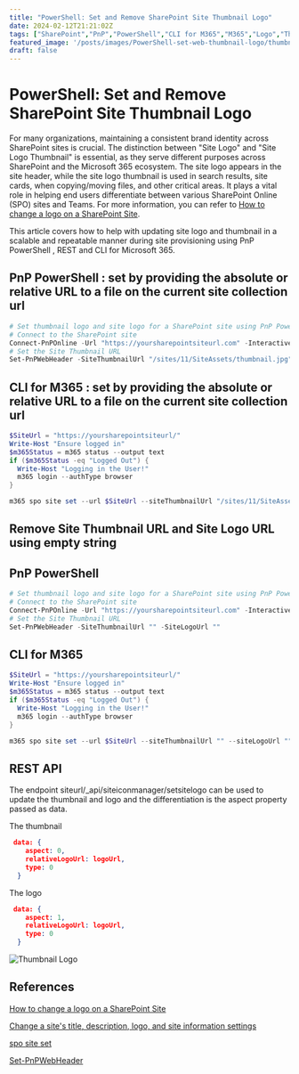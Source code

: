 ```yaml
---
title: "PowerShell: Set and Remove SharePoint Site Thumbnail Logo" 
date: 2024-02-12T21:21:02Z
tags: ["SharePoint","PnP","PowerShell","CLI for M365","M365","Logo","Thumbnail"]
featured_image: '/posts/images/PowerShell-set-web-thumbnail-logo/thumbnail_logo.png'
draft: false
---
```


# PowerShell: Set and Remove SharePoint Site Thumbnail Logo 

For many organizations, maintaining a consistent brand identity across SharePoint sites is crucial. The distinction between "Site Logo" and "Site Logo Thumbnail" is essential, as they serve different purposes across SharePoint and the Microsoft 365 ecosystem. The site logo appears in the site header, while the site logo thumbnail is used in search results, site cards, when copying/moving files, and other critical areas. It plays a vital role in helping end users differentiate between various SharePoint Online (SPO) sites and Teams. For more information, you can refer to [How to change a logo on a SharePoint Site](https://sharepointmaven.com/how-to-change-a-logo-on-a-sharepoint-site/).

This article covers how to help with updating site logo and thumbnail in a scalable and repeatable manner during site provisioning using PnP PowerShell , REST and CLI for Microsoft 365.

## PnP PowerShell : set by providing the absolute or relative URL to a file on the current site collection url 


```powershell
# Set thumbnail logo and site logo for a SharePoint site using PnP PowerShell
# Connect to the SharePoint site
Connect-PnPOnline -Url "https://yoursharepointsiteurl.com" -Interactive
# Set the Site Thumbnail URL
Set-PnPWebHeader -SiteThumbnailUrl "/sites/11/SiteAssets/thumbnail.jpg" -SiteLogoUrl "/sites/311/SiteAssets/logo.jpg"
```

## CLI for M365 : set by providing the absolute or relative URL to a file on the current site collection url 

```powershell
$SiteUrl = "https://yoursharepointsiteurl/"
Write-Host "Ensure logged in"
$m365Status = m365 status --output text
if ($m365Status -eq "Logged Out") {
  Write-Host "Logging in the User!"
  m365 login --authType browser
}

m365 spo site set --url $SiteUrl --siteThumbnailUrl "/sites/11/SiteAssets/thumbnail.jpg" --siteLogoUrl "/sites/311/SiteAssets/logo.jpg" 
```


## Remove Site Thumbnail URL and Site Logo URL using empty string

## PnP PowerShell

```powershell
# Set thumbnail logo and site logo for a SharePoint site using PnP PowerShell
# Connect to the SharePoint site
Connect-PnPOnline -Url "https://yoursharepointsiteurl.com" -Interactive
# Set the Site Thumbnail URL
Set-PnPWebHeader -SiteThumbnailUrl "" -SiteLogoUrl ""
```
## CLI for M365

```powershell
$SiteUrl = "https://yoursharepointsiteurl/"
Write-Host "Ensure logged in"
$m365Status = m365 status --output text
if ($m365Status -eq "Logged Out") {
  Write-Host "Logging in the User!"
  m365 login --authType browser
}

m365 spo site set --url $SiteUrl --siteThumbnailUrl "" --siteLogoUrl "" 
```

## REST API 

The endpoint siteurl/_api/siteiconmanager/setsitelogo can be used to update the thumbnail and logo and the differentiation is the aspect property passed as data. 

The thumbnail

```json
 data: {
    aspect: 0,
    relativeLogoUrl: logoUrl,
    type: 0
  }
```

The logo 

```json
 data: {
    aspect: 1,
    relativeLogoUrl: logoUrl,
    type: 0
  }
```


![Thumbnail Logo](../images/PowerShell-set-web-thumbnail-logo/thumbnail_logo.png)

## References

[How to change a logo on a SharePoint Site](https://sharepointmaven.com/how-to-change-a-logo-on-a-sharepoint-site/)

[Change a site's title, description, logo, and site information settings](https://support.microsoft.com/en-gb/office/change-a-site-s-title-description-logo-and-site-information-settings-8376034d-d0c7-446e-9178-6ab51c58df42?wt.mc_id=MVP_308367)

[spo site set](https://pnp.github.io/cli-microsoft365/cmd/spo/site/site-set?wt.mc_id=MVP_308367)

[Set-PnPWebHeader](https://pnp.github.io/powershell/cmdlets/Set-PnPWebHeader.html?wt.mc_id=MVP_308367)



